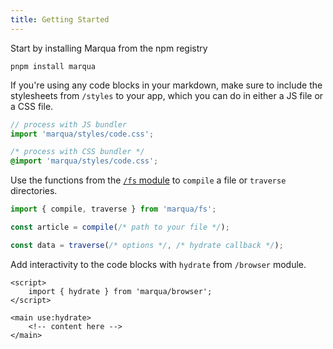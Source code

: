 ```yaml
---
title: Getting Started
---
```


Start by installing Marqua from the npm registry

```
pnpm install marqua
```

If you're using any code blocks in your markdown, make sure to include the stylesheets from `/styles` to your app, which you can do in either a JS file or a CSS file.

```javascript
// process with JS bundler
import 'marqua/styles/code.css';
```

```css
/* process with CSS bundler */
@import 'marqua/styles/code.css';
```

Use the functions from the [`/fs` module](/docs/module-fs) to `compile` a file or `traverse` directories.

```javascript
import { compile, traverse } from 'marqua/fs';

const article = compile(/* path to your file */);

const data = traverse(/* options */, /* hydrate callback */);
```

Add interactivity to the code blocks with `hydrate` from `/browser` module.

```svelte
<script>
	import { hydrate } from 'marqua/browser';
</script>

<main use:hydrate>
	<!-- content here -->
</main>
```
